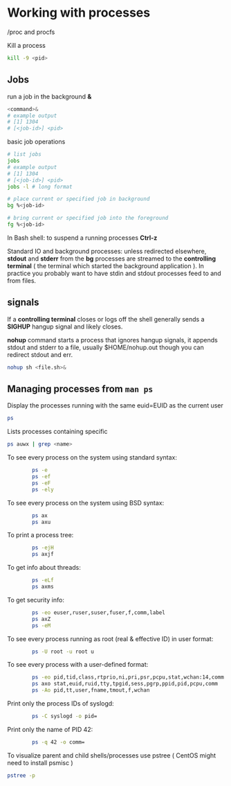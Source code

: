# Working with processes

/proc and procfs

Kill a process

```sh
kill -9 <pid>
```

## Jobs

run a job in the background **&**

```sh
<command>&
# example output
# [1] 1304
# [<job-id>] <pid>
```

basic job operations

```sh
# list jobs
jobs
# example output
# [1] 1304
# [<job-id>] <pid>
jobs -l # long format

# place current or specified job in background
bg %<job-id>

# bring current or specified job into the foreground
fg %<job-id>
```

In Bash shell: to suspend a running processes **Ctrl-z**

Standard IO and background processes:  unless redirected elsewhere, **stdout** and **stderr** from the **bg** processes are streamed to the **controlling terminal** ( the terminal which started the background application ).  In practice you probably want to have stdin and stdout processes feed to and from files.

## signals

If a **controlling terminal** closes or logs off the shell generally sends a **SIGHUP** hangup signal and likely closes.

**nohup** command starts a process that ignores hangup signals, it appends stdout and stderr to a file, usually $HOME/nohup.out though you can redirect stdout and err.

```sh
nohup sh <file.sh>&
```

## Managing processes from `man ps`

Display the processes running with the same euid=EUID as the current user

```sh
ps
```

Lists processes containing specific <name>

```sh
ps auwx | grep <name>
```

To see every process on the system using standard syntax:

```sh
        ps -e
        ps -ef
        ps -eF
        ps -ely
```

To see every process on the system using BSD syntax:

```sh
        ps ax
        ps axu
```

To print a process tree:

```sh
        ps -ejH
        ps axjf
```

To get info about threads:

```sh
        ps -eLf
        ps axms
```

To get security info:

```sh
        ps -eo euser,ruser,suser,fuser,f,comm,label
        ps axZ
        ps -eM
```

To see every process running as root (real & effective ID) in user format:

```sh
        ps -U root -u root u
```

To see every process with a user-defined format:

```sh
        ps -eo pid,tid,class,rtprio,ni,pri,psr,pcpu,stat,wchan:14,comm
        ps axo stat,euid,ruid,tty,tpgid,sess,pgrp,ppid,pid,pcpu,comm
        ps -Ao pid,tt,user,fname,tmout,f,wchan
```

Print only the process IDs of syslogd:

```sh
        ps -C syslogd -o pid=
```

Print only the name of PID 42:

```sh
        ps -q 42 -o comm=
```

To visualize parent and child shells/processes use pstree ( CentOS might need to install psmisc )

```sh
pstree -p
```

